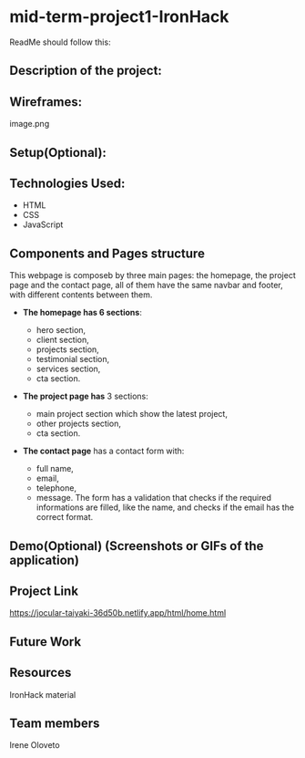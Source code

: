 # mid-term-project1-IronHack

ReadMe should follow this:
## Description of the project:

## Wireframes:
image.png


## Setup(Optional):

## Technologies Used:
* HTML
* CSS
* JavaScript

## Components and Pages structure
This webpage is composeb by three main pages: the homepage, the project page and the contact page, all of them have the same navbar and footer, with different contents between them.
 * **The homepage has 6 sections**:
    * hero section,
    * client section,
    * projects section,
    * testimonial section,
    * services section,
    * cta section.

* **The project page has** 3 sections:
    * main project section which show the latest project,
    * other projects section,
    * cta section.

* **The contact page** has a contact form with:
    * full name,
    * email,
    * telephone,
    * message.
The form has a validation that checks if the required informations are filled, like the name, and checks if the email has the correct format.

## Demo(Optional) (Screenshots or GIFs of the application)

## Project Link
https://jocular-taiyaki-36d50b.netlify.app/html/home.html

## Future Work

## Resources
IronHack material

## Team members
Irene Oloveto
